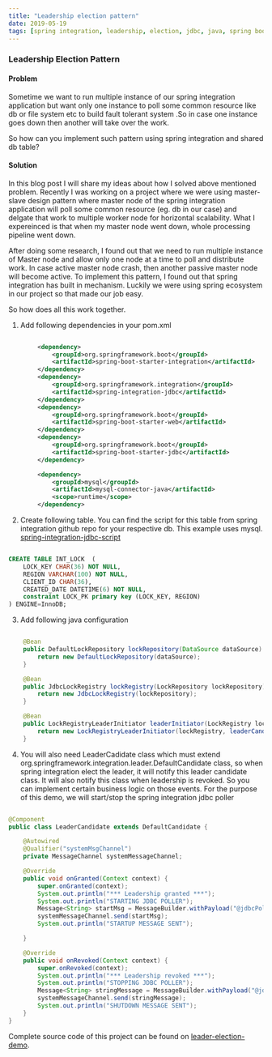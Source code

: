 ```yaml
---
title: "Leadership election pattern"
date: 2019-05-19
tags: [spring integration, leadership, election, jdbc, java, spring boot]
---
```


### Leadership Election Pattern

#### Problem

Sometime we want to run multiple instance of our spring integration application but want only
one instance to poll some common resource like db or file system etc to build fault tolerant system
.So in case one instance goes down then another will take over the work.

So how can you implement such pattern using spring integration and shared db table?

#### Solution

In this blog post I will share my ideas about how I solved above mentioned problem. Recently I was working on a project
where we were using master-slave design pattern where master node of the spring integration application will poll some
common resource (eg. db in our case) and delgate that work to multiple worker node for horizontal scalability. What I 
expereinced is that when my master node went down, whole processing pipeline went down.
 
After doing some research, I found out that we need to run multiple instance of Master node and allow only one node at a
time to poll and distribute work. In case active master node crash, then another passive master node will become active.
To implement this pattern, I found out that spring integration has built in mechanism. Luckily we were using spring ecosystem
in our project so that made our job easy.

So how does all this work together. 

1. Add following dependencies in your pom.xml

```xml

        <dependency>
			<groupId>org.springframework.boot</groupId>
			<artifactId>spring-boot-starter-integration</artifactId>
		</dependency>
		<dependency>
			<groupId>org.springframework.integration</groupId>
			<artifactId>spring-integration-jdbc</artifactId>
		</dependency>
		<dependency>
			<groupId>org.springframework.boot</groupId>
			<artifactId>spring-boot-starter-web</artifactId>
		</dependency>
		<dependency>
			<groupId>org.springframework.boot</groupId>
			<artifactId>spring-boot-starter-jdbc</artifactId>
		</dependency>

		<dependency>
			<groupId>mysql</groupId>
			<artifactId>mysql-connector-java</artifactId>
			<scope>runtime</scope>
		</dependency>
```

2. Create following table. You can find the script for this table from spring integration github repo for your respective db. This example uses mysql. [spring-integration-jdbc-script]('https://github.com/spring-projects/spring-integration/tree/master/spring-integration-jdbc/src/main/resources/org/springframework/integration/jdbc')

```sql

CREATE TABLE INT_LOCK  (
	LOCK_KEY CHAR(36) NOT NULL,
	REGION VARCHAR(100) NOT NULL,
	CLIENT_ID CHAR(36),
	CREATED_DATE DATETIME(6) NOT NULL,
	constraint LOCK_PK primary key (LOCK_KEY, REGION)
) ENGINE=InnoDB;
```

3. Add following java configuration

```java

    @Bean
    public DefaultLockRepository lockRepository(DataSource dataSource) {
        return new DefaultLockRepository(dataSource);
    }

    @Bean
    public JdbcLockRegistry lockRegistry(LockRepository lockRepository) {
        return new JdbcLockRegistry(lockRepository);
    }

    @Bean
    public LockRegistryLeaderInitiator leaderInitiator(LockRegistry lockRegistry) {
        return new LockRegistryLeaderInitiator(lockRegistry, leaderCandidate());
    }
```

4. You will also need LeaderCadidate class which must extend org.springframework.integration.leader.DefaultCandidate class, so when spring integration elect the leader, it will notify
this leader candidate class. It will also notify this class when leadership is revoked. So you can implement certain business logic on those events. For the purpose of this demo, we will
start/stop the spring integration jdbc poller

```java

@Component
public class LeaderCandidate extends DefaultCandidate {

    @Autowired
    @Qualifier("systemMsgChannel")
    private MessageChannel systemMessageChannel;

    @Override
    public void onGranted(Context context) {
        super.onGranted(context);
        System.out.println("*** Leadership granted ***");
        System.out.println("STARTING JDBC POLLER");
        Message<String> startMsg = MessageBuilder.withPayload("@jdbcPoller.start()").build();
        systemMessageChannel.send(startMsg);
        System.out.println("STARTUP MESSAGE SENT");

    }

    @Override
    public void onRevoked(Context context) {
        super.onRevoked(context);
        System.out.println("*** Leadership revoked ***");
        System.out.println("STOPPING JDBC POLLER");
        Message<String> stringMessage = MessageBuilder.withPayload("@jdbcPoller.stop()").build();
        systemMessageChannel.send(stringMessage);
        System.out.println("SHUTDOWN MESSAGE SENT");
    }
}

```


Complete source code of this project can be found on [leader-election-demo]('https://github.com/pritspatel/leader-election-demo').